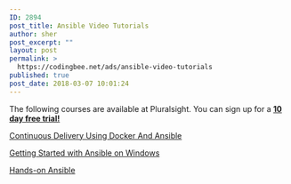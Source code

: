 ```yaml
---
ID: 2894
post_title: Ansible Video Tutorials
author: sher
post_excerpt: ""
layout: post
permalink: >
  https://codingbee.net/ads/ansible-video-tutorials
published: true
post_date: 2018-03-07 10:01:24
---
```

The following courses are available at Pluralsight. You can sign up for a <a href="http://pluralsight.pxf.io/c/1198699/424552/7490?u=https%3A%2F%2Fwww.pluralsight.com%2Fpricing" target="_blank" rel="nofollow"><strong>10 day free trial!</strong></a> 

<a href="http://pluralsight.pxf.io/c/1198699/424552/7490?u=https%3A%2F%2Fwww.pluralsight.com%2Fcourses%2Fdocker-ansible-continuous-delivery" target="_blank" rel="nofollow">Continuous Delivery Using Docker And Ansible</a>

<a href="http://pluralsight.pxf.io/c/1198699/424552/7490?u=https%3A%2F%2Fwww.pluralsight.com%2Fcourses%2Fansible-windows-getting-started" target="_blank" rel="nofollow">Getting Started with Ansible on Windows</a>

<a href="http://pluralsight.pxf.io/c/1198699/424552/7490?u=https%3A%2F%2Fwww.pluralsight.com%2Fcourses%2Fhands-on-ansible" target="_blank" rel="nofollow">Hands-on Ansible</a>